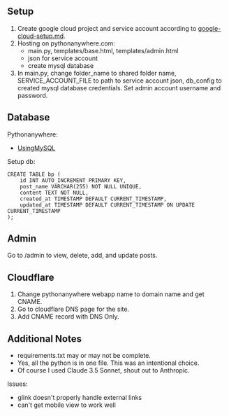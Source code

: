 ## Setup
1. Create google cloud project and service account according to [google-cloud-setup.md](google-cloud-setup.md).
2. Hosting on pythonanywhere.com:
    - main.py, templates/base.html, templates/admin.html
    - json for service account
    - create mysql database
3. In main.py, change folder_name to shared folder name, SERVICE_ACCOUNT_FILE to path to service account json, db_config to created mysql database credentials. Set admin account username and password.

## Database
Pythonanywhere:
- [UsingMySQL](https://help.pythonanywhere.com/pages/UsingMySQL/)

Setup db:
```
CREATE TABLE bp (
    id INT AUTO_INCREMENT PRIMARY KEY,
    post_name VARCHAR(255) NOT NULL UNIQUE,
    content TEXT NOT NULL,
    created_at TIMESTAMP DEFAULT CURRENT_TIMESTAMP,
    updated_at TIMESTAMP DEFAULT CURRENT_TIMESTAMP ON UPDATE CURRENT_TIMESTAMP
);
```

## Admin
Go to /admin to view, delete, add, and update posts.

## Cloudflare
1. Change pythonanywhere webapp name to domain name and get CNAME.
2. Go to cloudflare DNS page for the site.
3. Add CNAME record with DNS Only.

## Additional Notes
- requirements.txt may or may not be complete.
- Yes, all the python is in one file. This was an intentional choice.
- Of course I used Claude 3.5 Sonnet, shout out to Anthropic.

Issues:
- glink doesn't properly handle external links
- can't get mobile view to work well